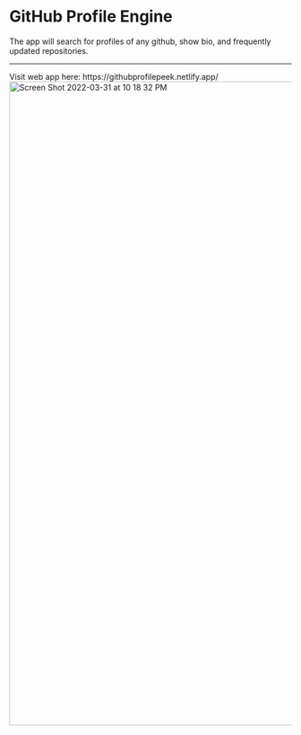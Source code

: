 # GitHub Profile Engine
The app will search for profiles of any github, show bio, and frequently updated repositories.
<hr>
Visit web app here: https://githubprofilepeek.netlify.app/
<img width="1148" alt="Screen Shot 2022-03-31 at 10 18 32 PM" src="https://user-images.githubusercontent.com/31680529/161181605-9b403511-4769-491f-a108-a18076662dd0.png">

